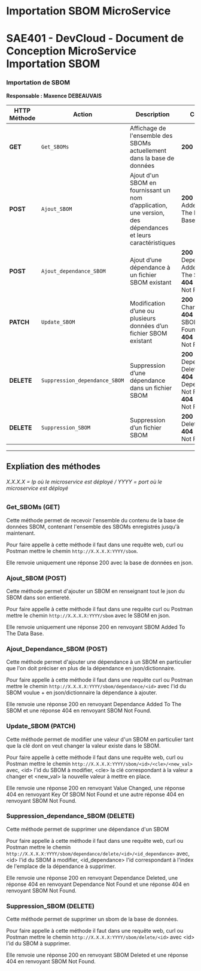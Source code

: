 # Importation SBOM MicroService

# SAE401 - DevCloud - Document de Conception MicroService Importation SBOM

### Importation de SBOM  
**Responsable : Maxence DEBEAUVAIS**

| HTTP Méthode | Action | Description | Codes |
|-------------|--------|-------------|--------|
| **GET** | `Get_SBOMs` | Affichage de l'ensemble des SBOMs actuellement dans la base de données | **200** : OK |
| **POST** | `Ajout_SBOM` | Ajout d'un SBOM en fournissant un nom d’application, une version, des dépendances et leurs caractéristiques | **200** : SBOM Added To The Data Base |
| **POST** | `Ajout_dependance_SBOM` | Ajout d’une dépendance à un fichier SBOM existant | **200** : Dependance Added To The SBOM <br> **404** : SBOM Not Found |
| **PATCH** | `Update_SBOM` | Modification d’une ou plusieurs données d’un fichier SBOM existant | **200** : Value Changed <br> **404** : Key Of SBOM Not Found <br> **404** : SBOM Not Found |
| **DELETE** | `Suppression_dependance_SBOM` | Suppression d’une dépendance dans un fichier SBOM | **200** : Dependance Deleted <br> **404** : Dependance Not Found <br> **404** : SBOM Not Found |
| **DELETE** | `Suppression_SBOM` | Suppression d’un fichier SBOM | **200** : SBOM Deleted <br> **404** : SBOM Not Found |

---
## Expliation des méthodes

###### X.X.X.X = Ip où le microservice est déployé / YYYY = port où le microservice est déployé

### Get_SBOMs (GET)

Cette méthode permet de recevoir l'ensemble du contenu de la base de données SBOM, contenant l'ensemble des SBOMs enregistrés jusqu'à maintenant.

Pour faire appelle à cette méthode il faut dans une requête web, curl ou Postman mettre le chemin ``http://X.X.X.X:YYYY/sbom``.

Elle renvoie uniquement une réponse 200 avec la base de données en json.

### Ajout_SBOM (POST)

Cette méthode permet d'ajouter un SBOM en renseignant tout le json du SBOM dans son entiereté.

Pour faire appelle à cette méthode il faut dans une requête curl ou Postman mettre le chemin ``http://X.X.X.X:YYYY/sbom`` avec le SBOM en json.

Elle renvoie uniquement une réponse 200 en renvoyant SBOM Added To The Data Base.

### Ajout_Dependance_SBOM (POST)

Cette méthode permet d'ajouter une dépendance à un SBOM en particulier que l'on doit préciser en plus de la dépendance en json/dictionnaire.

Pour faire appelle à cette méthode il faut dans une requête curl ou Postman mettre le chemin ``http://X.X.X.X:YYYY/sbom/dependance/<id>`` avec l'id du SBOM voulue + en json/dictionnaire la dépendance à ajouter.

Elle renvoie une réponse 200 en renvoyant Dependance Added To The SBOM et une réponse 404 en renvoyant SBOM Not Found.

### Update_SBOM (PATCH)

Cette méthode permet de modifier une valeur d'un SBOM en particulier tant que la clé dont on veut changer la valeur existe dans le SBOM.

Pour faire appelle à cette méthode il faut dans une requête web, curl ou Postman mettre le chemin ``http://X.X.X.X:YYYY/sbom/<id>/<cle>/<new_val>`` avec, &lt;id&gt; l'id du SBOM à modifier, &lt;cle&gt; la clé correspondant à la valeur a changer et &lt;new_val&gt; la nouvelle valeur à mettre en place.

Elle renvoie une réponse 200 en renvoyant Value Changed, une réponse 404 en renvoyant Key Of SBOM Not Found et une autre réponse 404 en renvoyant SBOM Not Found.

### Suppression_dependance_SBOM (DELETE)

Cette méthode permet de supprimer une dépendance d'un SBOM

Pour faire appelle à cette méthode il faut dans une requête web, curl ou Postman mettre le chemin ``http://X.X.X.X:YYYY/sbom/dependance/delete/<id>/<id_dependance>`` avec, &lt;id&gt; l'id du SBOM à modifier, &lt;id_dependance&gt; l'id correspondant à l'index de l'emplace de la dépendance à supprimer.

Elle renvoie une réponse 200 en renvoyant Dependance Deleted, une réponse 404 en renvoyant Dependance Not Found et une réponse 404 en renvoyant SBOM Not Found.

### Suppression_SBOM (DELETE)

Cette méthode permet de supprimer un sbom de la base de données.

Pour faire appelle à cette méthode il faut dans une requête web, curl ou Postman mettre le chemin ``http://X.X.X.X:YYYY/sbom/delete/<id>`` avec &lt;id&gt; l'id du SBOM à supprimer.

Elle renvoie une réponse 200 en renvoyant SBOM Deleted et une réponse 404 en renvoyant SBOM Not Found.